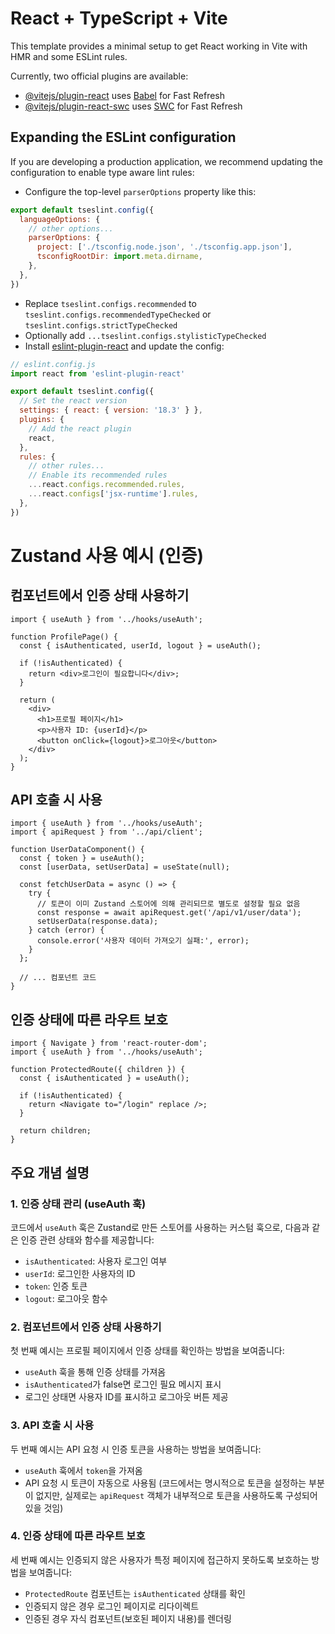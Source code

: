# React + TypeScript + Vite

This template provides a minimal setup to get React working in Vite with HMR and some ESLint rules.

Currently, two official plugins are available:

- [@vitejs/plugin-react](https://github.com/vitejs/vite-plugin-react/blob/main/packages/plugin-react/README.md) uses [Babel](https://babeljs.io/) for Fast Refresh
- [@vitejs/plugin-react-swc](https://github.com/vitejs/vite-plugin-react-swc) uses [SWC](https://swc.rs/) for Fast Refresh

## Expanding the ESLint configuration

If you are developing a production application, we recommend updating the configuration to enable type aware lint rules:

- Configure the top-level `parserOptions` property like this:

```js
export default tseslint.config({
  languageOptions: {
    // other options...
    parserOptions: {
      project: ['./tsconfig.node.json', './tsconfig.app.json'],
      tsconfigRootDir: import.meta.dirname,
    },
  },
})
```

- Replace `tseslint.configs.recommended` to `tseslint.configs.recommendedTypeChecked` or `tseslint.configs.strictTypeChecked`
- Optionally add `...tseslint.configs.stylisticTypeChecked`
- Install [eslint-plugin-react](https://github.com/jsx-eslint/eslint-plugin-react) and update the config:

```js
// eslint.config.js
import react from 'eslint-plugin-react'

export default tseslint.config({
  // Set the react version
  settings: { react: { version: '18.3' } },
  plugins: {
    // Add the react plugin
    react,
  },
  rules: {
    // other rules...
    // Enable its recommended rules
    ...react.configs.recommended.rules,
    ...react.configs['jsx-runtime'].rules,
  },
})
```

# Zustand 사용 예시 (인증)

## 컴포넌트에서 인증 상태 사용하기

```tsx
import { useAuth } from '../hooks/useAuth';

function ProfilePage() {
  const { isAuthenticated, userId, logout } = useAuth();

  if (!isAuthenticated) {
    return <div>로그인이 필요합니다</div>;
  }

  return (
    <div>
      <h1>프로필 페이지</h1>
      <p>사용자 ID: {userId}</p>
      <button onClick={logout}>로그아웃</button>
    </div>
  );
}
```

## API 호출 시 사용

```tsx
import { useAuth } from '../hooks/useAuth';
import { apiRequest } from '../api/client';

function UserDataComponent() {
  const { token } = useAuth();
  const [userData, setUserData] = useState(null);

  const fetchUserData = async () => {
    try {
      // 토큰이 이미 Zustand 스토어에 의해 관리되므로 별도로 설정할 필요 없음
      const response = await apiRequest.get('/api/v1/user/data');
      setUserData(response.data);
    } catch (error) {
      console.error('사용자 데이터 가져오기 실패:', error);
    }
  };

  // ... 컴포넌트 코드
}
```

## 인증 상태에 따른 라우트 보호

```tsx
import { Navigate } from 'react-router-dom';
import { useAuth } from '../hooks/useAuth';

function ProtectedRoute({ children }) {
  const { isAuthenticated } = useAuth();

  if (!isAuthenticated) {
    return <Navigate to="/login" replace />;
  }

  return children;
}
```

## 주요 개념 설명

### 1. 인증 상태 관리 (useAuth 훅)

코드에서 `useAuth` 훅은 Zustand로 만든 스토어를 사용하는 커스텀 훅으로, 다음과 같은 인증 관련 상태와 함수를 제공합니다:
- `isAuthenticated`: 사용자 로그인 여부
- `userId`: 로그인한 사용자의 ID
- `token`: 인증 토큰
- `logout`: 로그아웃 함수

### 2. 컴포넌트에서 인증 상태 사용하기

첫 번째 예시는 프로필 페이지에서 인증 상태를 확인하는 방법을 보여줍니다:
- `useAuth` 훅을 통해 인증 상태를 가져옴
- `isAuthenticated`가 false면 로그인 필요 메시지 표시
- 로그인 상태면 사용자 ID를 표시하고 로그아웃 버튼 제공

### 3. API 호출 시 사용

두 번째 예시는 API 요청 시 인증 토큰을 사용하는 방법을 보여줍니다:
- `useAuth` 훅에서 `token`을 가져옴
- API 요청 시 토큰이 자동으로 사용됨 (코드에서는 명시적으로 토큰을 설정하는 부분이 없지만, 실제로는 `apiRequest` 객체가 내부적으로 토큰을 사용하도록 구성되어 있을 것임)

### 4. 인증 상태에 따른 라우트 보호

세 번째 예시는 인증되지 않은 사용자가 특정 페이지에 접근하지 못하도록 보호하는 방법을 보여줍니다:
- `ProtectedRoute` 컴포넌트는 `isAuthenticated` 상태를 확인
- 인증되지 않은 경우 로그인 페이지로 리다이렉트
- 인증된 경우 자식 컴포넌트(보호된 페이지 내용)를 렌더링
